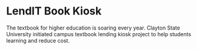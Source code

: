 # LendIT Book Kiosk

The textbook for higher education is soaring every year.  Clayton State University initiated campus  textbook lending kiosk project to help students learning and reduce cost.
